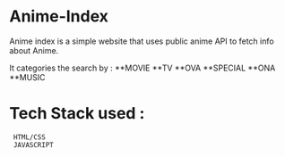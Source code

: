 # Anime-Index
Anime index is a simple website that uses public anime API to fetch info about Anime. 

It categories the search by : 
                             **MOVIE
                             **TV
                             **OVA
                             **SPECIAL
                             **ONA
                             **MUSIC
                             
                             
 # Tech Stack used :
     HTML/CSS
     JAVASCRIPT
     

